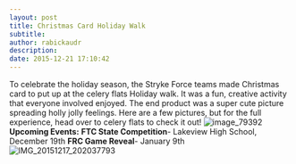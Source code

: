 ```yaml
---
layout: post
title: Christmas Card Holiday Walk
subtitle:
author: rabickaudr
description:
date: 2015-12-21 17:10:42
---
```


To celebrate the holiday season, the Stryke Force teams made Christmas card to put up at the celery flats Holiday walk. It was a fun, creative activity that everyone involved enjoyed. The end product was a super cute picture spreading holly jolly feelings. Here are a few pictures, but for the full experience, head over to celery flats to check it out! ![image_79392](/wp-content/uploads/2015/12/image_79392.jpg) **Upcoming Events:** **FTC State Competition**\- Lakeview High School, December 19th **FRC Game Reveal**\- January 9th ![IMG_20151217_202037793](http://strykeforce.org/wp-content/uploads/2015/12/IMG_20151217_202037793.jpg)
